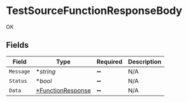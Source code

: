 # TestSourceFunctionResponseBody

OK


## Fields

| Field                                      | Type                                       | Required                                   | Description                                |
| ------------------------------------------ | ------------------------------------------ | ------------------------------------------ | ------------------------------------------ |
| `Message`                                  | **string*                                  | :heavy_minus_sign:                         | N/A                                        |
| `Status`                                   | **bool*                                    | :heavy_minus_sign:                         | N/A                                        |
| `Data`                                     | [*FunctionResponse](./functionresponse.md) | :heavy_minus_sign:                         | N/A                                        |